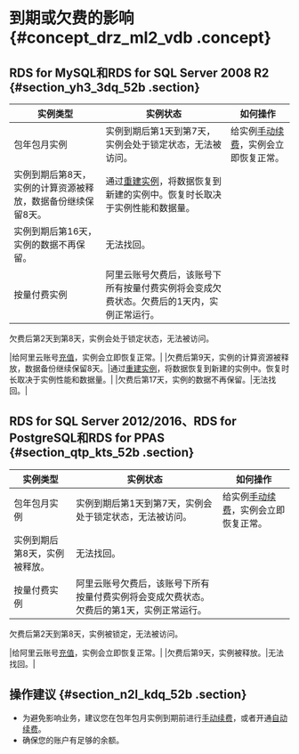 # 到期或欠费的影响 {#concept_drz_ml2_vdb .concept}

## RDS for MySQL和RDS for SQL Server 2008 R2 {#section_yh3_3dq_52b .section}

|实例类型|实例状态|如何操作|
|----|----|----|
|包年包月实例|实例到期后第1天到第7天，实例会处于锁定状态，无法被访问。|给实例[手动续费](../../../../cn.zh-CN/用户指南/实例管理/手动续费包年包月实例.md)，实例会立即恢复正常。|
|实例到期后第8天，实例的计算资源被释放，数据备份继续保留8天。|通过[重建实例](../../../../cn.zh-CN/用户指南/实例管理/实例回收站.md)，将数据恢复到新建的实例中。恢复时长取决于实例性能和数据量。|
|实例到期后第16天，实例的数据不再保留。|无法找回。|
|按量付费实例|阿里云账号欠费后，该账号下所有按量付费实例将会变成欠费状态。欠费后的1天内，实例正常运行。

欠费后第2天到第8天，实例会处于锁定状态，无法被访问。

|给阿里云账号[充值](https://expense.console.aliyun.com/#/account/recharge/alipay)，实例会立即恢复正常。|
|欠费后第9天，实例的计算资源被释放，数据备份继续保留8天。|通过[重建实例](../../../../cn.zh-CN/用户指南/实例管理/实例回收站.md)，将数据恢复到新建的实例中。恢复时长取决于实例性能和数据量。|
|欠费后第17天，实例的数据不再保留。|无法找回。|

## RDS for SQL Server 2012/2016、RDS for PostgreSQL和RDS for PPAS {#section_qtp_kts_52b .section}

|实例类型|实例状态|如何操作|
|----|----|----|
|包年包月实例|实例到期后第1天到第7天，实例会处于锁定状态，无法被访问。|给实例[手动续费](../../../../cn.zh-CN/用户指南/实例管理/手动续费包年包月实例.md)，实例会立即恢复正常。|
|实例到期后第8天，实例被释放。|无法找回。|
|按量付费实例|阿里云账号欠费后，该账号下所有按量付费实例将会变成欠费状态。欠费后的第1天，实例正常运行。

欠费后第2天到第8天，实例被锁定，无法被访问。

|给阿里云账号[充值](https://expense.console.aliyun.com/#/account/recharge/alipay)，实例会立即恢复正常。|
|欠费后第9天，实例被释放。|无法找回。|

## 操作建议 {#section_n2l_kdq_52b .section}

-   为避免影响业务，建议您在包年包月实例到期前进行[手动续费](../../../../cn.zh-CN/用户指南/实例管理/手动续费包年包月实例.md)，或者开通[自动续费](../../../../cn.zh-CN/用户指南/实例管理/开通自动续费包年包月实例.md)。
-   确保您的账户有足够的余额。

